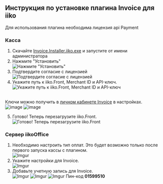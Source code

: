 ## Инструкция по установке плагина Invoice для iiko
Для использования плагина необходима лицензия api Payment
### Касса 
1. Скачайте [Invoice.Installer.iiko.exe](https://github.com/Invoice-LLC/Invoice.Module.iiko/releases/download/1.4.0.0/Invoice.Installer.exe) и запустите от имени администратора
2. Нажмите "Установить"<br>
![Нажмите "Установить"](https://i.imgur.com/mHDaVXA.png)
3. Подтвердите согласие с лицензией<br>
![Подтвердите согласие с лицензией](https://i.imgur.com/UJ4eKob.png)
4. Укажите путь к iiko.Front, Merchant ID и API-ключ.<br>
![Укажите путь к iiko.Front, Merchant ID и API-ключ](https://user-images.githubusercontent.com/91345275/196215912-b7bdbce1-7ee9-4a56-83d9-712be2e90507.png)


<br>Ключи можно получить в [личном кабинете Invoice](https://lk.invoice.su/) в настройках.<br>
![image](https://user-images.githubusercontent.com/91345275/196212266-c12e333c-7369-4f6c-afbd-44d586ed3651.png)
![image](https://user-images.githubusercontent.com/91345275/196212386-3ff0e98e-6c11-421e-b1c9-0f7cd00b72d4.png)


5. Готово! Теперь перезагрузите iiko.Front.<br>
![Готово! Теперь перезагрузите iiko.Front](https://i.imgur.com/IoS4AEo.png)

### Сервер iikoOffice
1. Необходимо настроить тип оплат. Это будет возможно только после первого запуска кассы с плагином.<br>
![Imgur](https://i.imgur.com/8nsf917.png)
2. Укажите настройки для Invoice.<br>
![Imgur](https://i.imgur.com/y54q6tp.png)
3. Добавьте учетную запись для Invoice.<br>
![Imgur](https://i.imgur.com/BWbiWik.png)
![Imgur](https://i.imgur.com/7MgRGwu.png)
![Imgur](https://i.imgur.com/jYC543Y.png)
Пин-код **01599510**

